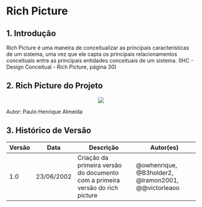 # Rich Picture

## 1. Introdução

Rich Picture é uma maneira de conceitualizar as principais características de um sistema, uma vez que ele capta os principais relacionamentos conceituais entre as principais entidades conceituais de um sistema. (IHC - Design Conceitual - Rich Picture, página 30)

## 2. Rich Picture do Projeto

<center>

<img src="https://raw.githubusercontent.com/Requisitos-de-Software/2022.1-Youtube/main/docs/media/richpicture1.jpg" />

</center>

Autor: Paulo Henrique Almeida

## 3. Histórico de Versão
| Versão | Data | Descrição | Autor(es) |
| ------ | ---- | --------- | --------- |
| 1.0    | 23/06/2002 | Criação da primeira versão do documento com a primeira versão do rich picture | @owhenrique, @B3holder2, @lramon2001, @@victorleaoo |